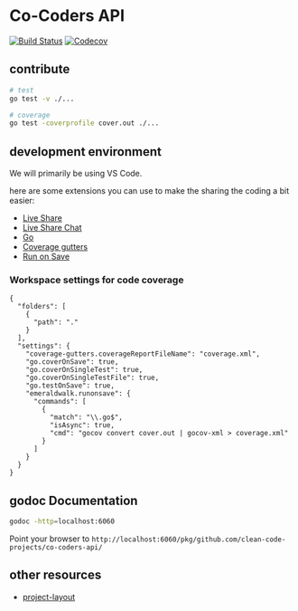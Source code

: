 # Co-Coders API

[![Build Status](https://travis-ci.org/clean-code-projects/co-coders-api.svg?branch=master)](https://travis-ci.org/clean-code-projects/co-coders-api)
[![Codecov][codecov-image]][codecov-url]

## contribute

```sh
# test
go test -v ./...

# coverage
go test -coverprofile cover.out ./...
```

## development environment

We will primarily be using VS Code.

here are some extensions you can use to make the sharing the coding a bit easier:

- [Live Share](https://marketplace.visualstudio.com/items?itemName=MS-vsliveshare.vsliveshare)
- [Live Share Chat](https://marketplace.visualstudio.com/items?itemName=karigari.chat)
- [Go](https://marketplace.visualstudio.com/items?itemName=ms-vscode.Go)
- [Coverage gutters](https://github.com/ryanluker/vscode-coverage-gutters)
- [Run on Save](https://github.com/emeraldwalk/vscode-runonsave.git)

### Workspace settings for code coverage

```(json)
{
  "folders": [
    {
      "path": "."
    }
  ],
  "settings": {
    "coverage-gutters.coverageReportFileName": "coverage.xml",
    "go.coverOnSave": true,
    "go.coverOnSingleTest": true,
    "go.coverOnSingleTestFile": true,
    "go.testOnSave": true,
    "emeraldwalk.runonsave": {
      "commands": [
        {
          "match": "\\.go$",
          "isAsync": true,
          "cmd": "gocov convert cover.out | gocov-xml > coverage.xml"
        }
      ]
    }
  }
}
```

## godoc Documentation

```sh
godoc -http=localhost:6060
```

Point your browser  to `http://localhost:6060/pkg/github.com/clean-code-projects/co-coders-api/`

## other resources

- [project-layout](https://github.com/golang-standards/project-layout)

[codecov-image]: https://codecov.io/gh/clean-code-projects/co-coders-api/branch/master/graph/badge.svg
[codecov-url]: https://codecov.io/gh/clean-code-projects/co-coders-api
